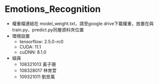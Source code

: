# Emotions_Recognition
- 權重檔連結在 model_weight.txt，請至google drive下載權重，放置在與train.py、predict.py同層資料夾位置
- 環境設置
  - tensorflow: 2.5.0-rc0
  - CUDA:  11.1
  - cuDNN: 8.1.0
- 組員
  - 108321013 黃子珊
  - 108328017 林育萱
  - 109321011 劉昱萬

